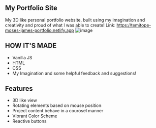 ## My Portfolio Site
 My  3D like personal portfolio website, built using my imagination and creativity and proud of what I was able to create!
Link: https://temitope-moses-james-portfolio.netlify.app
![image](https://github.com/sametj/Portfolio-Site/assets/102891262/df47e631-2e59-47c9-8dbd-dbcf305ecb56)


## HOW IT'S MADE
- Vanilla JS
- HTML
- CSS
- My Imagination and some helpful feedback and suggestions!

## Features
- 3D like view
- Rotating elements based on mouse position
- Project content behave in a courosel manner
- Vibrant Color Scheme
- Reactive buttons

 

